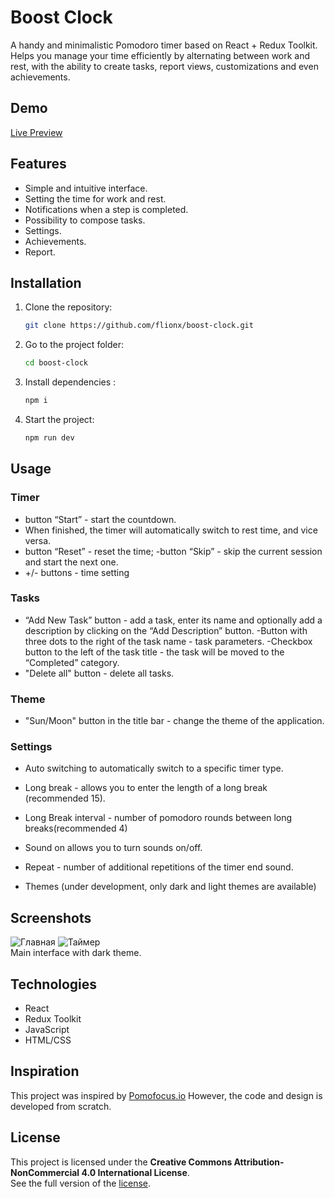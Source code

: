 # Boost Clock

A handy and minimalistic Pomodoro timer based on React + Redux Toolkit. Helps you manage your time efficiently by alternating between work and rest, with the ability to create tasks, report views, customizations and even achievements.

##  Demo

[Live Preview](https://boost-clock.vercel.app/)

## Features

- Simple and intuitive interface.
- Setting the time for work and rest.
- Notifications when a step is completed.
- Possibility to compose tasks.
- Settings.
- Achievements. 
- Report.

## Installation

1. Clone the repository:
   ```bash
   git clone https://github.com/flionx/boost-clock.git
   ```
2. Go to the project folder:
   ```bash
   cd boost-clock
   ```
3. Install dependencies :
   ```bash
   npm i
   ```
4. Start the project:
   ```bash
   npm run dev
   ```

## Usage

### Timer
- button “Start” - start the countdown.
- When finished, the timer will automatically switch to rest time, and vice versa.
- button “Reset” - reset the time;
-button “Skip” - skip the current session and start the next one.
- +/- buttons - time setting
  
### Tasks
- “Add New Task” button - add a task, enter its name and optionally add a description by clicking on the “Add Description” button.
-Button with three dots to the right of the task name - task parameters.
-Checkbox button to the left of the task title - the task will be moved to the “Completed” category.
- "Delete all" button - delete all tasks.
  
### Theme
- "Sun/Moon" button in the title bar - change the theme of the application.

### Settings
- Auto switching to automatically switch to a specific timer type.
- Long break - allows you to enter the length of a long break (recommended 15).
- Long Break interval - number of pomodoro rounds between long breaks(recommended 4) 

- Sound on allows you to turn sounds on/off.
- Repeat - number of additional repetitions of the timer end sound.

- Themes (under development, only dark and light themes are available)

## Screenshots
![Главная](https://github.com/user-attachments/assets/1c0452d3-b845-4984-8d05-ada868c49848) 
![Таймер](https://github.com/user-attachments/assets/365f7d28-daf1-469f-bf11-3f550ebd35a4)  
Main interface with dark theme.

## Technologies

- React
- Redux Toolkit
- JavaScript
- HTML/CSS

## Inspiration  

This project was inspired by [Pomofocus.io](https://pomofocus.io)
However, the code and design is developed from scratch.

## License  

This project is licensed under the **Creative Commons Attribution-NonCommercial 4.0 International License**.   
See the full version of the [license](LICENSE).
